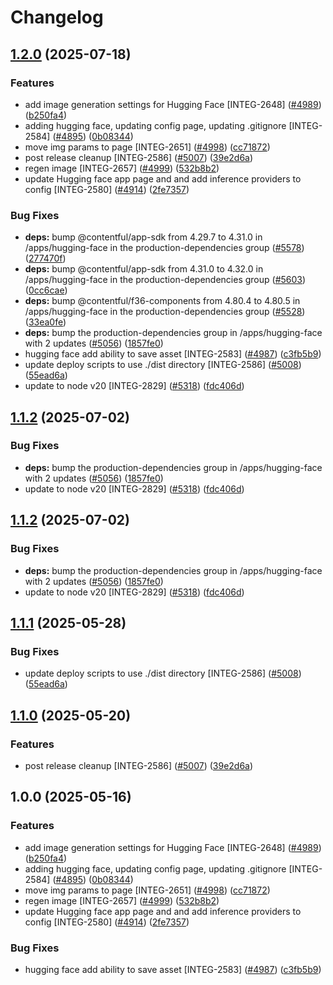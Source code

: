 # Changelog

## [1.2.0](https://github.com/translationstudio/marketplace-partner-apps/compare/hugging-face-v1.1.2...hugging-face-v1.2.0) (2025-07-18)


### Features

* add image generation settings for Hugging Face [INTEG-2648] ([#4989](https://github.com/translationstudio/marketplace-partner-apps/issues/4989)) ([b250fa4](https://github.com/translationstudio/marketplace-partner-apps/commit/b250fa4ca962c944ba0c16a3938afea62a1a8166))
* adding hugging face, updating config page, updating .gitignore [INTEG-2584] ([#4895](https://github.com/translationstudio/marketplace-partner-apps/issues/4895)) ([0b08344](https://github.com/translationstudio/marketplace-partner-apps/commit/0b083445b59bdc7a1cfbbade46d586739262fe84))
* move img params to page [INTEG-2651]  ([#4998](https://github.com/translationstudio/marketplace-partner-apps/issues/4998)) ([cc71872](https://github.com/translationstudio/marketplace-partner-apps/commit/cc71872a151105c158b5d2779de8f58eb6052936))
* post release cleanup [INTEG-2586] ([#5007](https://github.com/translationstudio/marketplace-partner-apps/issues/5007)) ([39e2d6a](https://github.com/translationstudio/marketplace-partner-apps/commit/39e2d6a69db8201fa846fba271ba4dc7eefae0d9))
* regen image [INTEG-2657] ([#4999](https://github.com/translationstudio/marketplace-partner-apps/issues/4999)) ([532b8b2](https://github.com/translationstudio/marketplace-partner-apps/commit/532b8b29b8941165ca182b9cbe4d753adfef23e7))
* update Hugging face app page and and add inference providers to config [INTEG-2580] ([#4914](https://github.com/translationstudio/marketplace-partner-apps/issues/4914)) ([2fe7357](https://github.com/translationstudio/marketplace-partner-apps/commit/2fe7357d164909e70b7987112d782793dfadf6d2))


### Bug Fixes

* **deps:** bump @contentful/app-sdk from 4.29.7 to 4.31.0 in /apps/hugging-face in the production-dependencies group ([#5578](https://github.com/translationstudio/marketplace-partner-apps/issues/5578)) ([277470f](https://github.com/translationstudio/marketplace-partner-apps/commit/277470f0a8731914ca0711c3e7206ddc08699330))
* **deps:** bump @contentful/app-sdk from 4.31.0 to 4.32.0 in /apps/hugging-face in the production-dependencies group ([#5603](https://github.com/translationstudio/marketplace-partner-apps/issues/5603)) ([0cc6cae](https://github.com/translationstudio/marketplace-partner-apps/commit/0cc6caed609cb34e2271bee2edf038698003b68a))
* **deps:** bump @contentful/f36-components from 4.80.4 to 4.80.5 in /apps/hugging-face in the production-dependencies group ([#5528](https://github.com/translationstudio/marketplace-partner-apps/issues/5528)) ([33ea0fe](https://github.com/translationstudio/marketplace-partner-apps/commit/33ea0fe1126ae1a29c3b06e7abdcf14581fd37b2))
* **deps:** bump the production-dependencies group in /apps/hugging-face with 2 updates ([#5056](https://github.com/translationstudio/marketplace-partner-apps/issues/5056)) ([1857fe0](https://github.com/translationstudio/marketplace-partner-apps/commit/1857fe0bf30190cf4080e0dd8dc1d24eb2db2573))
* hugging face add ability to save asset [INTEG-2583] ([#4987](https://github.com/translationstudio/marketplace-partner-apps/issues/4987)) ([c3fb5b9](https://github.com/translationstudio/marketplace-partner-apps/commit/c3fb5b9634a22c9b477d98418bb213db3fd5cafc))
* update deploy scripts to use ./dist directory [INTEG-2586] ([#5008](https://github.com/translationstudio/marketplace-partner-apps/issues/5008)) ([55ead6a](https://github.com/translationstudio/marketplace-partner-apps/commit/55ead6aefd5d116d3d09a6fad558a736a366b97d))
* update to node v20 [INTEG-2829] ([#5318](https://github.com/translationstudio/marketplace-partner-apps/issues/5318)) ([fdc406d](https://github.com/translationstudio/marketplace-partner-apps/commit/fdc406d9328bc6279abb658dcf5a1bf28795a449))

## [1.1.2](https://github.com/contentful/marketplace-partner-apps/compare/hugging-face-v1.1.1...hugging-face-v1.1.2) (2025-07-02)


### Bug Fixes

* **deps:** bump the production-dependencies group in /apps/hugging-face with 2 updates ([#5056](https://github.com/contentful/marketplace-partner-apps/issues/5056)) ([1857fe0](https://github.com/contentful/marketplace-partner-apps/commit/1857fe0bf30190cf4080e0dd8dc1d24eb2db2573))
* update to node v20 [INTEG-2829] ([#5318](https://github.com/contentful/marketplace-partner-apps/issues/5318)) ([fdc406d](https://github.com/contentful/marketplace-partner-apps/commit/fdc406d9328bc6279abb658dcf5a1bf28795a449))

## [1.1.2](https://github.com/contentful/marketplace-partner-apps/compare/hugging-face-v1.1.1...hugging-face-v1.1.2) (2025-07-02)


### Bug Fixes

* **deps:** bump the production-dependencies group in /apps/hugging-face with 2 updates ([#5056](https://github.com/contentful/marketplace-partner-apps/issues/5056)) ([1857fe0](https://github.com/contentful/marketplace-partner-apps/commit/1857fe0bf30190cf4080e0dd8dc1d24eb2db2573))
* update to node v20 [INTEG-2829] ([#5318](https://github.com/contentful/marketplace-partner-apps/issues/5318)) ([fdc406d](https://github.com/contentful/marketplace-partner-apps/commit/fdc406d9328bc6279abb658dcf5a1bf28795a449))

## [1.1.1](https://github.com/contentful/marketplace-partner-apps/compare/hugging-face-v1.1.0...hugging-face-v1.1.1) (2025-05-28)


### Bug Fixes

* update deploy scripts to use ./dist directory [INTEG-2586] ([#5008](https://github.com/contentful/marketplace-partner-apps/issues/5008)) ([55ead6a](https://github.com/contentful/marketplace-partner-apps/commit/55ead6aefd5d116d3d09a6fad558a736a366b97d))

## [1.1.0](https://github.com/contentful/marketplace-partner-apps/compare/hugging-face-v1.0.0...hugging-face-v1.1.0) (2025-05-20)


### Features

* post release cleanup [INTEG-2586] ([#5007](https://github.com/contentful/marketplace-partner-apps/issues/5007)) ([39e2d6a](https://github.com/contentful/marketplace-partner-apps/commit/39e2d6a69db8201fa846fba271ba4dc7eefae0d9))

## 1.0.0 (2025-05-16)


### Features

* add image generation settings for Hugging Face [INTEG-2648] ([#4989](https://github.com/contentful/marketplace-partner-apps/issues/4989)) ([b250fa4](https://github.com/contentful/marketplace-partner-apps/commit/b250fa4ca962c944ba0c16a3938afea62a1a8166))
* adding hugging face, updating config page, updating .gitignore [INTEG-2584] ([#4895](https://github.com/contentful/marketplace-partner-apps/issues/4895)) ([0b08344](https://github.com/contentful/marketplace-partner-apps/commit/0b083445b59bdc7a1cfbbade46d586739262fe84))
* move img params to page [INTEG-2651]  ([#4998](https://github.com/contentful/marketplace-partner-apps/issues/4998)) ([cc71872](https://github.com/contentful/marketplace-partner-apps/commit/cc71872a151105c158b5d2779de8f58eb6052936))
* regen image [INTEG-2657] ([#4999](https://github.com/contentful/marketplace-partner-apps/issues/4999)) ([532b8b2](https://github.com/contentful/marketplace-partner-apps/commit/532b8b29b8941165ca182b9cbe4d753adfef23e7))
* update Hugging face app page and and add inference providers to config [INTEG-2580] ([#4914](https://github.com/contentful/marketplace-partner-apps/issues/4914)) ([2fe7357](https://github.com/contentful/marketplace-partner-apps/commit/2fe7357d164909e70b7987112d782793dfadf6d2))


### Bug Fixes

* hugging face add ability to save asset [INTEG-2583] ([#4987](https://github.com/contentful/marketplace-partner-apps/issues/4987)) ([c3fb5b9](https://github.com/contentful/marketplace-partner-apps/commit/c3fb5b9634a22c9b477d98418bb213db3fd5cafc))
